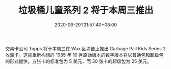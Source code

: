 ﻿---
title: "垃圾桶儿童系列 2 将于本周三推出"
date: 2020-09-29T21:57:40+08:00
lastmod: 2020-09-29T16:45:40+08:00
draft: false
authors: ["John"]
description: "交易卡公司 Topps 将于本周三在 Wax 区块链上推出 Garbage Pail Kids Series 2 收藏卡。这些重新构想的 1985 年 10 月原始版本的数字版本将以普通包和超级包的形式提供。五张卡的标准包为 5 美元，而 30 张卡的超级包为 25 美元。"
featuredImage: "garbage-pail-kids-series-2-coming-this-wednesday.png"
tags: ["NFTs","NFTs","Play to Earn"]
categories: ["news"]
news: ["NFTs"]
weight: 
lightgallery: true
pinned: false
recommend: false
recommend1: false
---

交易卡公司 Topps 将于本周三在 Wax 区块链上推出 Garbage Pail Kids Series 2 收藏卡。这些重新构想的 1985 年 10 月原始版本的数字版本将以普通包和超级包的形式提供。五张卡的标准包为 5 美元，而 30 张卡的超级包为 25 美元。

<!--more-->

